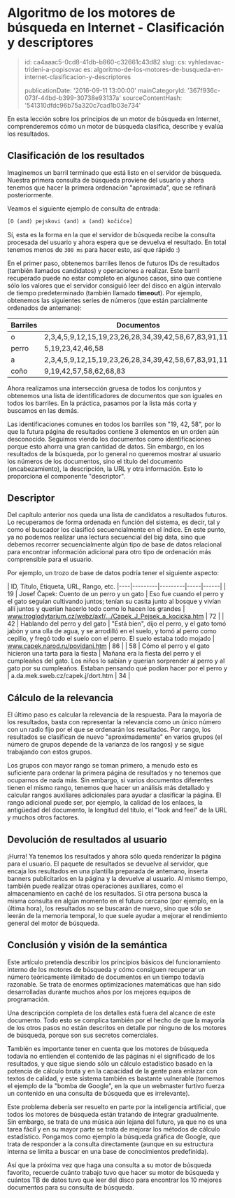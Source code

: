 Algoritmo de los motores de búsqueda en Internet - Clasificación y descriptores
===============================================================================

> id: ca4aaac5-0cd8-41db-b860-c32661c43d82
> slug:
> 	cs: vyhledavac-trideni-a-popisovac
> 	es: algoritmo-de-los-motores-de-busqueda-en-internet-clasificacion-y-descriptores
> 
> publicationDate: '2016-09-11 13:00:00'
> mainCategoryId: '367f936c-073f-44bd-b399-30738e93137a'
> sourceContentHash: '541310dfdc96b75a320c7cad1b03e734'

En esta lección sobre los principios de un motor de búsqueda en Internet, comprenderemos cómo un motor de búsqueda clasifica, describe y evalúa los resultados.

Clasificación de los resultados
----------------

Imaginemos un barril terminado que está listo en el servidor de búsqueda. Nuestra primera consulta de búsqueda proviene del usuario y ahora tenemos que hacer la primera ordenación "aproximada", que se refinará posteriormente.

Veamos el siguiente ejemplo de consulta de entrada:

```txt
[O (and) pejskovi (and) a (and) kočičce]
```

Sí, esta es la forma en la que el servidor de búsqueda recibe la consulta procesada del usuario y ahora espera que se devuelva el resultado. En total tenemos menos de `300 ms` para hacer esto, así que rápido :)

En el primer paso, obtenemos barriles llenos de futuros IDs de resultados (también llamados candidatos) y operaciones a realizar. Este barril recuperado puede no estar completo en algunos casos, sino que contiene sólo los valores que el servidor consiguió leer del disco en algún intervalo de tiempo predeterminado (también llamado **timeout**). Por ejemplo, obtenemos las siguientes series de números (que están parcialmente ordenados de antemano):

| Barriles | Documentos |
|-------|---------|
| o | 2,3,4,5,9,12,15,19,23,26,28,34,39,42,58,67,83,91,115 |
| perro | 5,19,23,42,46,58 |
| a | 2,3,4,5,9,12,15,19,23,26,28,34,39,42,58,67,83,91,115 |
| coño | 9,19,42,57,58,62,68,83 |

Ahora realizamos una intersección gruesa de todos los conjuntos y obtenemos una lista de identificadores de documentos que son iguales en todos los barriles. En la práctica, pasamos por la lista más corta y buscamos en las demás.

Las identificaciones comunes en todos los barriles son "19, 42, 58", por lo que la futura página de resultados contiene 3 elementos en un orden aún desconocido. Seguimos viendo los documentos como identificaciones porque esto ahorra una gran cantidad de datos. Sin embargo, en los resultados de la búsqueda, por lo general no queremos mostrar al usuario los números de los documentos, sino el título del documento (encabezamiento), la descripción, la URL y otra información. Esto lo proporciona el componente "descriptor".

Descriptor
---------

Del capítulo anterior nos queda una lista de candidatos a resultados futuros. Lo recuperamos de forma ordenada en función del sistema, es decir, tal y como el buscador los clasificó secuencialmente en el índice. En este punto, ya no podemos realizar una lectura secuencial del big data, sino que debemos recorrer secuencialmente algún tipo de base de datos relacional para encontrar información adicional para otro tipo de ordenación más comprensible para el usuario.

Por ejemplo, un trozo de base de datos podría tener el siguiente aspecto:


| ID, Título, Etiqueta, URL, Rango, etc.
|----|---------|---------|-----|------|
| 19 | Josef Čapek: Cuento de un perro y un gato | Eso fue cuando el perro y el gato seguían cultivando juntos; tenían su casita junto al bosque y vivían allí juntos y querían hacerlo todo como lo hacen los grandes | www.troglodytarium.cz/webz/axf/.../Capek_J_Pejsek_a_kocicka.htm | 72 |
| 42 | Hablando del perro y del gato | "Está bien", dijo el perro, y el gato tomó jabón y una olla de agua, y se arrodilló en el suelo, y tomó al perro como cepillo, y fregó todo el suelo con el perro. El suelo estaba todo mojado | www.capek.narod.ru/povidani.htm | 86 |
| 58 | Cómo el perro y el gato hicieron una tarta para la fiesta | Mañana era la fiesta del perro y el cumpleaños del gato. Los niños lo sabían y querían sorprender al perro y al gato por su cumpleaños. Estaban pensando qué podían hacer por el perro y | a.da.mek.sweb.cz/capek.j/dort.htm | 34 |

Cálculo de la relevancia
-----------------

El último paso es calcular la relevancia de la respuesta. Para la mayoría de los resultados, basta con representar la relevancia como un único número con un radio fijo por el que se ordenarán los resultados. Por rango, los resultados se clasifican de nuevo "aproximadamente" en varios grupos (el número de grupos depende de la varianza de los rangos) y se sigue trabajando con estos grupos.

Los grupos con mayor rango se toman primero, a menudo esto es suficiente para ordenar la primera página de resultados y no tenemos que ocuparnos de nada más. Sin embargo, si varios documentos diferentes tienen el mismo rango, tenemos que hacer un análisis más detallado y calcular rangos auxiliares adicionales para ayudar a clasificar la página. El rango adicional puede ser, por ejemplo, la calidad de los enlaces, la antigüedad del documento, la longitud del título, el "look and feel" de la URL y muchos otros factores.

Devolución de resultados al usuario
---------------------------

¡Hurra! Ya tenemos los resultados y ahora sólo queda renderizar la página para el usuario. El paquete de resultados se devuelve al servidor, que encaja los resultados en una plantilla preparada de antemano, inserta banners publicitarios en la página y la devuelve al usuario. Al mismo tiempo, también puede realizar otras operaciones auxiliares, como el almacenamiento en caché de los resultados. Si otra persona busca la misma consulta en algún momento en el futuro cercano (por ejemplo, en la última hora), los resultados no se buscarán de nuevo, sino que sólo se leerán de la memoria temporal, lo que suele ayudar a mejorar el rendimiento general del motor de búsqueda.

Conclusión y visión de la semántica
---------------------------

Este artículo pretendía describir los principios básicos del funcionamiento interno de los motores de búsqueda y cómo consiguen recuperar un número teóricamente ilimitado de documentos en un tiempo todavía razonable. Se trata de enormes optimizaciones matemáticas que han sido desarrolladas durante muchos años por los mejores equipos de programación.

Una descripción completa de los detalles está fuera del alcance de este documento. Todo esto se complica también por el hecho de que la mayoría de los otros pasos no están descritos en detalle por ninguno de los motores de búsqueda, porque son sus secretos comerciales.

También es importante tener en cuenta que los motores de búsqueda todavía no entienden el contenido de las páginas ni el significado de los resultados, y que sigue siendo sólo un cálculo estadístico basado en la potencia de cálculo bruta y en la capacidad de la gente para enlazar con textos de calidad, y este sistema también es bastante vulnerable (tomemos el ejemplo de la "bomba de Google", en la que un webmaster furtivo fuerza un contenido en una consulta de búsqueda que es irrelevante).

Este problema debería ser resuelto en parte por la inteligencia artificial, que todos los motores de búsqueda están tratando de integrar gradualmente. Sin embargo, se trata de una música aún lejana del futuro, ya que no es una tarea fácil y en su mayor parte se trata de mejorar los métodos de cálculo estadístico. Pongamos como ejemplo la búsqueda gráfica de Google, que trata de responder a la consulta directamente (aunque en su estructura interna se limita a buscar en una base de conocimientos predefinida).

Así que la próxima vez que haga una consulta a su motor de búsqueda favorito, recuerde cuánto trabajo tuvo que hacer su motor de búsqueda y cuántos TB de datos tuvo que leer del disco para encontrar los 10 mejores documentos para su consulta de búsqueda.
